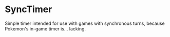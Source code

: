 # SyncTimer
Simple timer intended for use with games with synchronous turns, because Pokemon's in-game timer is... lacking.
